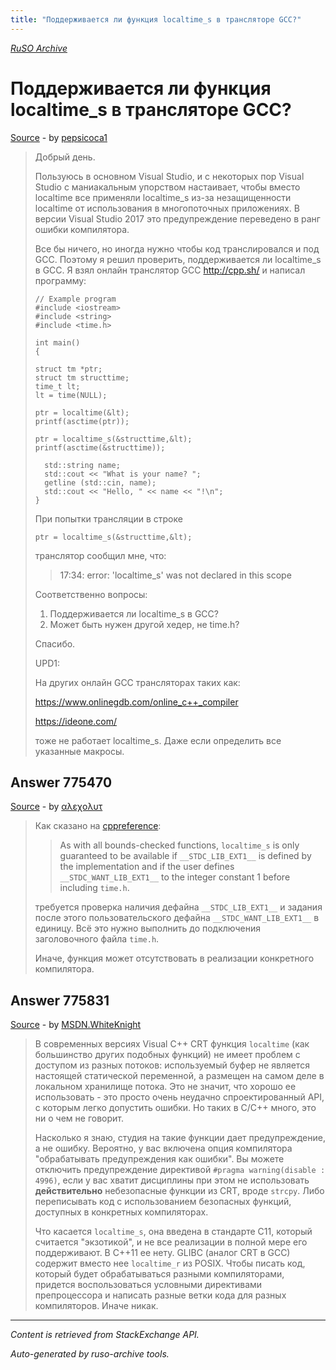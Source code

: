```yaml
---
title: "Поддерживается ли функция localtime_s в трансляторе GCC?"
---
```

<p><i><a href="https://github.com/MSDN-WhiteKnight/ruso-archive/">RuSO Archive</a></i></p>
<h1>Поддерживается ли функция localtime_s в трансляторе GCC?</h1>
<p><a href="https://ru.stackoverflow.com/questions/775464/%d0%9f%d0%be%d0%b4%d0%b4%d0%b5%d1%80%d0%b6%d0%b8%d0%b2%d0%b0%d0%b5%d1%82%d1%81%d1%8f-%d0%bb%d0%b8-%d1%84%d1%83%d0%bd%d0%ba%d1%86%d0%b8%d1%8f-localtime-s-%d0%b2-%d1%82%d1%80%d0%b0%d0%bd%d1%81%d0%bb%d1%8f%d1%82%d0%be%d1%80%d0%b5-gcc">Source</a> - by <a href="https://ru.stackoverflow.com/users/192421/pepsicoca1">pepsicoca1</a></p>
<blockquote>
<p>Добрый день.</p>

<p>Пользуюсь в основном Visual Studio, и с некоторых пор Visual Studio с маниакальным упорством настаивает, чтобы вместо localtime все применяли localtime_s из-за незащищенности localtime от использования в многопоточных приложениях. В версии Visual Studio 2017 это предупреждение переведено в ранг ошибки компилятора. </p>

<p>Все бы ничего, но иногда нужно чтобы код транслировался и под GCC. Поэтому я решил проверить, поддерживается ли localtime_s в GCC. Я взял онлайн транслятор GCC <a href="http://cpp.sh/" rel="nofollow noreferrer">http://cpp.sh/</a> и написал программу:</p>

<pre><code>// Example program
#include &lt;iostream&gt;
#include &lt;string&gt;
#include &lt;time.h&gt;

int main()
{

struct tm *ptr;
struct tm structtime;
time_t lt;
lt = time(NULL);

ptr = localtime(&amp;lt);
printf(asctime(ptr));

ptr = localtime_s(&amp;structtime,&amp;lt);
printf(asctime(&amp;structtime));

  std::string name;
  std::cout &lt;&lt; "What is your name? ";
  getline (std::cin, name);
  std::cout &lt;&lt; "Hello, " &lt;&lt; name &lt;&lt; "!\n";
}
</code></pre>

<p>При попытки трансляции в строке </p>

<pre><code>ptr = localtime_s(&amp;structtime,&amp;lt);
</code></pre>

<p>транслятор сообщил мне, что:</p>

<blockquote>
  <p>17:34: error: 'localtime_s' was not declared in this scope</p>
</blockquote>

<p>Соответственно вопросы:</p>

<ol>
<li>Поддерживается ли localtime_s в GCC?</li>
<li>Может быть нужен другой хедер, не time.h?</li>
</ol>

<p>Спасибо.</p>

<p>UPD1:</p>

<p>На других онлайн GCC трансляторах таких как:</p>

<p><a href="https://www.onlinegdb.com/online_c++_compiler" rel="nofollow noreferrer">https://www.onlinegdb.com/online_c++_compiler</a></p>

<p><a href="https://ideone.com/" rel="nofollow noreferrer">https://ideone.com/</a></p>

<p>тоже не работает localtime_s. Даже если определить все указанные макросы.</p>

</blockquote>
<h2>Answer 775470</h2>
<p><a href="https://ru.stackoverflow.com/a/775470/">Source</a> - by <a href="https://ru.stackoverflow.com/users/176217/%ce%b1%ce%bb%ce%b5%cf%87%ce%bf%ce%bb%cf%85%cf%84">αλεχολυτ</a></p>
<blockquote>
<p>Как сказано на <a href="http://en.cppreference.com/w/c/chrono/localtime" rel="nofollow noreferrer">cppreference</a>:</p>

<blockquote>
  <p>As with all bounds-checked functions, <code>localtime_s</code> is only guaranteed to be available if <code>__STDC_LIB_EXT1__</code> is defined by the implementation and if the user defines <code>__STDC_WANT_LIB_EXT1__</code> to the integer constant 1 before including <code>time.h</code>.</p>
</blockquote>

<p>требуется проверка наличия дефайна <code>__STDC_LIB_EXT1__</code> и задания после этого пользовательского дефайна <code>__STDC_WANT_LIB_EXT1__</code> в единицу. Всё это нужно выполнить до подключения заголовочного файла <code>time.h</code>.</p>

<p>Иначе, функция может отсутствовать в реализации конкретного компилятора.</p>

</blockquote>
<h2>Answer 775831</h2>
<p><a href="https://ru.stackoverflow.com/a/775831/">Source</a> - by <a href="https://ru.stackoverflow.com/users/240512/msdn-whiteknight">MSDN.WhiteKnight</a></p>
<blockquote>
<p>В современных версиях Visual C++ CRT функция <code>localtime</code> (как большинство других подобных функций) не имеет проблем с доступом из разных потоков: используемый буфер не является настоящей статической переменной, а размещен на самом деле в локальном хранилище потока. Это не значит, что хорошо ее использовать - это просто очень неудачно спроектированный API, с которым легко допустить ошибки. Но таких в С/С++ много, это ни о чем не говорит.</p>

<p>Насколько я знаю, студия на такие функции дает предупреждение, а не ошибку. Вероятно, у вас включена опция компилятора "обрабатывать предупреждения как ошибки". Вы можете отключить предупреждение директивой <code>#pragma warning(disable : 4996)</code>, если у вас хватит дисциплины при этом не использовать <strong>действительно</strong> небезопасные функции из CRT, вроде <code>strcpy</code>. Либо переписывать код с использованием безопасных функций, доступных в конкретных компиляторах.</p>

<p>Что касается <code>localtime_s</code>, она введена в стандарте С11, который считается "экзотикой", и не все реализации в полной мере его поддерживают. В С++11 ее нету. GLIBC (аналог CRT в GCC) содержит вместо нее <code>localtime_r</code> из POSIX. Чтобы писать код, который будет обрабатываться разными компиляторами, придется воспользоваться условными директивами препроцессора и написать разные ветки кода для разных компиляторов. Иначе никак.</p>

</blockquote>
<hr/>
<p><i>Content is retrieved from StackExchange API. </i></p>
<p><i>Auto-generated by ruso-archive tools. </i></p>
